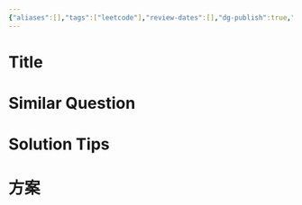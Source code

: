 ```yaml
---
{"aliases":[],"tags":["leetcode"],"review-dates":[],"dg-publish":true,"difficulty":"<% tp.system.suggester([\"easy\", \"medium\", \"hard\"], [\"easy\", \"medium\", \"hard\"])%>","permalink":"/template/leetcode-question-template/","dgPassFrontmatter":true}
---
```



# Title

# Similar Question

# Solution Tips

# 方案
